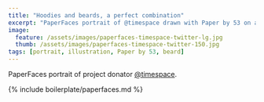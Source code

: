 ```yaml
---
title: "Hoodies and beards, a perfect combination"
excerpt: "PaperFaces portrait of @timespace drawn with Paper by 53 on an iPad."
image: 
  feature: /assets/images/paperfaces-timespace-twitter-lg.jpg
  thumb: /assets/images/paperfaces-timespace-twitter-150.jpg
tags: [portrait, illustration, Paper by 53, beard]
---
```


PaperFaces portrait of project donator [@timespace](http://twitter.com/timespace).

{% include boilerplate/paperfaces.md %}